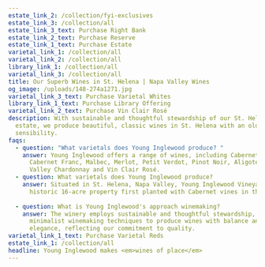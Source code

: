 ```yaml
---
estate_link_2: /collection/fyi-exclusives
estate_link_3: /collection/all
estate_link_3_text: Purchase Right Bank
estate_link_2_text: Purchase Reserve
estate_link_1_text: Purchase Estate
varietal_link_1: /collection/all
varietal_link_2: /collection/all
library_link_1: /collection/all
varietal_link_3: /collection/all
title: Our Superb Wines in St. Helena | Napa Valley Wines
og_image: /uploads/148-274a1271.jpg
varietal_link_3_text: Purchase Varietal Whites
library_link_1_text: Purchase Library Offering
varietal_link_2_text: Purchase Vin Clair Rosé
description: With sustainable and thoughtful stewardship of our St. Helena Napa
  estate, we produce beautiful, classic wines in St. Helena with an old world
  sensibility.
faqs:
  - question: "What varietals does Young Inglewood produce? "
    answer: Young Inglewood offers a range of wines, including Cabernet Sauvignon,
      Cabernet Franc, Malbec, Merlot, Petit Verdot, Pinot Noir, Aligoté, Napa
      Valley Chardonnay and Vin Clair Rosé.
  - question: What varietals does Young Inglewood produce?
    answer: Situated in St. Helena, Napa Valley, Young Inglewood Vineyards is on a
      historic 16-acre property first planted with Cabernet vines in the 1870s.
      ​
  - question: What is Young Inglewood's approach winemaking?
    answer: The winery employs sustainable and thoughtful stewardship, using
      minimalist winemaking techniques to produce wines with balance and
      elegance, reflecting our commitment to quality.
varietal_link_1_text: Purchase Varietal Reds
estate_link_1: /collection/all
headline: Young Inglewood makes <em>wines of place</em>
---
```

